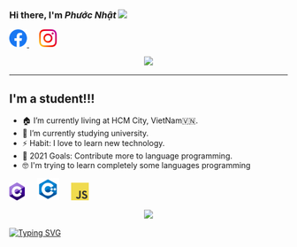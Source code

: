 ### Hi there, I'm *Phước Nhật* <img src="https://media.giphy.com/media/hvRJCLFzcasrR4ia7z/giphy.gif" width="25px">

<p align="left">
<a href="https://www.facebook.com/PhuocNhatdeptraithongminhsiengnanghihi/">
    <img height="32" alt="Facebook" src="img/icons/facebook.svg" />
</a>          
<!--  &nbsp;  -->
    &emsp;
<a href="https://www.instagram.com/doanphuocnhat020/">
    <img height="32" alt="Instagram" src="img/icons/instagram.png" />
</a>
</p>
<p align="center">
  <img src="https://readme-typing-svg.herokuapp.com/?lines=Welcome+to+my+profile!;I+am+VietNamese!;Follow+me+to+know+more!&color=38F7C6FF&font=Fira%20Code&center=true&width=380&height=50">
</p>

---
## I'm a student!!!

- 🏠   I’m currently living at HCM City, VietNam🇻🇳.
- 🌱   I’m currently studying university.
- ⚡    Habit: I love to learn new technology.
- 🥅   2021 Goals: Contribute more to language programming.
- 🤓   I'm trying to learn completely some languages programming

<p>
<img src="icons/csharp.png">
&emsp;
<img src="icons/c++40.png">
&emsp;
<img src="icons/javascript.png">
&emsp;

</p>


<p align="center">
  <img width="300" src="https://media.giphy.com/media/jIgXf4hgbHCeKiXpvt/giphy.gif">
</p>

<!--
<p align="center">
<a href= "https://dev.to/ari_hacks"><img src="https://img.icons8.com/windows/32/000000/dev.png"/></a>
<a href= "https://twitter.com/ari_hacks"><img src="https://img.icons8.com/material-outlined/32/000000/twitter.png"/></a>
<a href= "https://ko-fi.com/ari_hacks"><img src="https://img.icons8.com/pastel-glyph/32/000000/like--v1.png"/></a>
</p> -->

[![Typing SVG](https://readme-typing-svg.herokuapp.com?font=&color=F7740E&size=24&lines=Doan+Phuoc+Nhat)](https://git.io/typing-svg)
